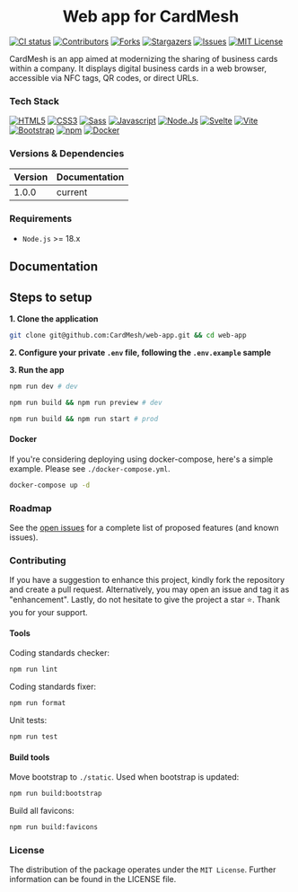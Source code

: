 <h1 align="center">Web app for CardMesh</h1>

[![CI status](https://github.com/CardMesh/web-app/actions/workflows/ci.yml/badge.svg?branch=main)](https://github.com/CardMesh/web-app/actions/workflows/ci.yml)
[![Contributors](https://img.shields.io/github/contributors/CardMesh/web-app.svg)](https://github.com/CardMesh/web-app/graphs/contributors)
[![Forks](https://img.shields.io/github/forks/CardMesh/web-app.svg)](https://github.com/CardMesh/web-app/network/members)
[![Stargazers](https://img.shields.io/github/stars/CardMesh/web-app.svg)](https://github.com/CardMesh/web-app/stargazers)
[![Issues](https://img.shields.io/github/issues/CardMesh/web-app.svg)](https://github.com/CardMesh/web-app/issues)
[![MIT License](https://img.shields.io/github/license/CardMesh/web-app.svg)](https://github.com/CardMesh/web-app/blob/main/LICENSE)

CardMesh is an app aimed at modernizing the sharing of business cards within a company. It displays digital business
cards in a web browser, accessible via NFC tags, QR codes, or direct URLs.

### Tech Stack

[![HTML5](https://img.shields.io/badge/html5-%23E34F26.svg?style=flat&logo=html5&logoColor=white)](#)
[![CSS3](https://img.shields.io/badge/CSS3-1572B6?logo=css3&style=flat&logoColor=fff)](#)
[![Sass](https://img.shields.io/badge/Sass-C69?logo=sass&logoColor=fff&style=flat)](#)
[![Javascript](https://img.shields.io/badge/javascript-%23323330.svg?style=flat&logo=javascript&logoColor=%23F7DF1E)](#)
[![Node.Js](https://img.shields.io/badge/Node.js-339933.svg?style=flat&logo=nodedotjs&logoColor=white)](#)
[![Svelte](https://img.shields.io/badge/Svelte-FF3E00?logo=svelte&style=flat&logoColor=fff)](#)
[![Vite](https://img.shields.io/badge/Vite-646CFF?logo=vite&logoColor=fff&style=flat)](#)
[![Bootstrap](https://img.shields.io/badge/bootstrap-%23563D7C.svg?style=flat&logo=bootstrap&logoColor=white)](#)
[![npm](https://img.shields.io/badge/npm-CB3837?logo=npm&logoColor=fff&style=flat)](#)
[![Docker](https://img.shields.io/badge/docker-%230db7ed.svg?style=flat&logo=docker&logoColor=white)](#)

### Versions & Dependencies

| Version | Documentation |
|---------|---------------|
| 1.0.0   | current       |

### Requirements

- `Node.js` >= 18.x

## Documentation

## Steps to setup

**1. Clone the application**

```bash
git clone git@github.com:CardMesh/web-app.git && cd web-app
```

**2. Configure your private `.env` file, following the `.env.example` sample**

**3. Run the app**

```bash
npm run dev # dev
```

```bash
npm run build && npm run preview # dev
```

```bash
npm run build && npm run start # prod
```

#### Docker

If you're considering deploying using docker-compose, here's a simple example. Please see `./docker-compose.yml`.

```bash
docker-compose up -d
```

### Roadmap

See the [open issues](https://github.com/CardMesh/web-app/issues) for a complete list of proposed
features (and known issues).

### Contributing

If you have a suggestion to enhance this project, kindly fork the repository and create a pull request. Alternatively,
you may open an issue and tag it as "enhancement". Lastly, do not hesitate to give the project a star ⭐. Thank you for
your support.

#### Tools

Coding standards checker:

```bash
npm run lint
```

Coding standards fixer:

```bash
npm run format
```

Unit tests:

```bash
npm run test
```

#### Build tools

Move bootstrap to `./static`. Used when bootstrap is updated:

```bash
npm run build:bootstrap
```

Build all favicons:

```bash
npm run build:favicons
```

### License

The distribution of the package operates under the `MIT License`. Further information can be found in the LICENSE file.
